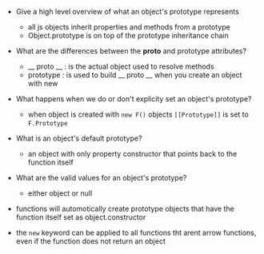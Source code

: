 - Give a high level overview of what an object's prototype represents
  - all js objects inherit properties and methods from a prototype 
  - Object.prototype is on top of the prototype inheritance chain


- What are the differences between the __proto__ and prototype attributes?
  - __ proto __ : is the actual object used to resolve methods 
  - prototype : is used to build __ proto __ when you create an object with new 


- What happens when we do or don't explicity set an object's prototype?
  - when object is created with `new F()` objects `[[Prototype]]` is set to `F.Prototype`

- What is an object's default prototype?
  - an object with only property constructor that points back to the function itself 

- What are the valid values for an object's prototype?
  - either object or null 

- functions will automotically create prototype objects that have the function itself set as object.constructor 

- the `new` keyword can be applied to all functions tht arent arrow functions, even if the function does not return an object 


